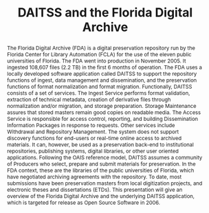 ---
abstract: '    The Florida Digital Archive (FDA) is a digital preservation repository
  run by the Florida Center for Library Automation (FCLA) for the use of the eleven
  public universities of Florida. The FDA went into production in November 2005. It
  ingested 108,607 files (2.2 TB) in the first 6 months of operation. The FDA uses
  a locally developed software application called DAITSS to support the repository
  functions of ingest, data management and dissemination, and the preservation functions
  of format normalization and format migration. Functionally, DAITSS consists of a
  set of services. The Ingest Service performs format validation, extraction of technical
  metadata, creation of derivative files through normalization and/or migration, and
  storage preparation. Storage Maintenance assures that stored masters remain good
  copies on readable media. The Access Service is responsible for access control,
  reporting, and building Dissemination Information Packages in response to requests.
  Other services include Withdrawal and Repository Management. The system does not
  support discovery functions for end-users or real-time online access to archived
  materials. It can, however, be used as a preservation back-end to institutional
  repositories, publishing systems, digital libraries, or other user oriented applications.
  Following the OAIS reference model, DAITSS assumes a community of Producers who
  select, prepare and submit materials for preservation. In the FDA context, these
  are the libraries of the public universities of Florida, which have negotiated archiving
  agreements with the repository. To date, most submissions have been preservation
  masters from local digitization projects, and electronic theses and dissertations
  (ETDs). This presentation will give an overview of the Florida Digital Archive and
  the underlying DAITSS application, which is targeted for release as Open Source
  Software in 2006.'
creators:
- Caplan, Priscilla
date: null
document_url: https://services.phaidra.univie.ac.at/api/object/o:294553/download
grand_parent: iPRES
institutions: []
keywords:
- ithaca
landing_page_url: https://phaidra.univie.ac.at/o:294553
language: eng
layout: publication
license: CC BY-SA 3.0 AT
notes_url: null
parent: iPRES 2006
publication_type: presentation
size: 297941
slides_url: null
source_name: iPRES
stream_url: null
title: DAITSS and the Florida Digital Archive
year: 2006
---